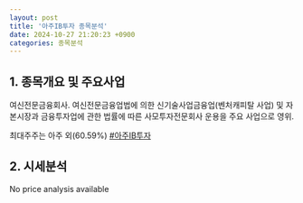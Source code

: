 ```yaml
---
layout: post
title: '아주IB투자 종목분석'
date: 2024-10-27 21:20:23 +0900
categories: 종목분석
---
```


## 1. 종목개요 및 주요사업

여신전문금융회사. 여신전문금융업법에 의한 신기술사업금융업(벤처캐피탈 사업) 및 자본시장과 금융투자업에 관한 법률에 따른 사모투자전문회사 운용을 주요 사업으로 영위. 

최대주주는 아주 외(60.59%)
[#아주IB투자](#)

## 2. 시세분석

No price analysis available
